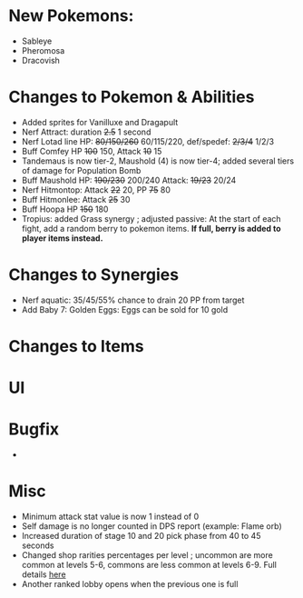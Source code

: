 # New Pokemons:

- Sableye
- Pheromosa
- Dracovish

# Changes to Pokemon & Abilities

- Added sprites for Vanilluxe and Dragapult
- Nerf Attract: duration ~~2.5~~ 1 second
- Nerf Lotad line HP: ~~80/150/260~~ 60/115/220, def/spedef: ~~2/3/4~~ 1/2/3
- Buff Comfey HP ~~100~~ 150, Attack ~~10~~ 15
- Tandemaus is now tier-2, Maushold (4) is now tier-4; added several tiers of damage for Population Bomb
- Buff Maushold HP: ~~190/230~~ 200/240 Attack: ~~19/23~~ 20/24
- Nerf Hitmontop: Attack ~~22~~ 20, PP ~~75~~ 80
- Buff Hitmonlee: Attack ~~25~~ 30
- Buff Hoopa HP ~~150~~ 180
- Tropius: added Grass synergy ; adjusted passive: At the start of each fight, add a random berry to pokemon items. **If full, berry is added to player items instead.**

# Changes to Synergies

- Nerf aquatic: 35/45/55% chance to drain 20 PP from target
- Add Baby 7: Golden Eggs: Eggs can be sold for 10 gold

# Changes to Items

# UI

# Bugfix

-

# Misc

- Minimum attack stat value is now 1 instead of 0
- Self damage is no longer counted in DPS report (example: Flame orb)
- Increased duration of stage 10 and 20 pick phase from 40 to 45 seconds
- Changed shop rarities percentages per level ; uncommon are more common at levels 5-6, commons are less common at levels 6-9. Full details [here](https://discord.com/channels/737230355039387749/1184447560845377719)
- Another ranked lobby opens when the previous one is full
